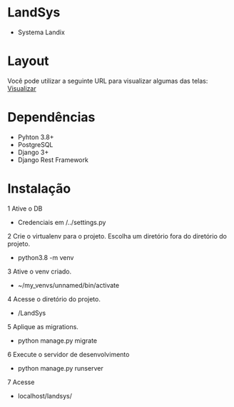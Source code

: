 # LandSys
- Systema Landix

# Layout
Você pode utilizar a seguinte URL para visualizar algumas das telas: [Visualizar](https://1drv.ms/u/s!Ar7JOM7peOZ9xiYZOYBtAwo1rdeE?e=8A4DDS)

# Dependências
- Pyhton 3.8+
- PostgreSQL
- Django 3+ 
- Django Rest Framework

# Instalação
1 Ative o DB
- Credenciais em /../settings.py

2 Crie o virtualenv para o projeto. Escolha um diretório fora do diretório do projeto.
- python3.8 -m venv

3 Ative o venv criado.
- ~/my_venvs/unnamed/bin/activate

4 Acesse o diretório do projeto.
- /LandSys

5 Aplique as migrations.
- python manage.py migrate

6 Execute o servidor de desenvolvimento
- python manage.py runserver

7 Acesse
- localhost/landsys/
